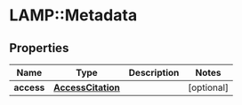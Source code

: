# LAMP::Metadata

## Properties
Name | Type | Description | Notes
------------ | ------------- | ------------- | -------------
**access** | [**AccessCitation**](AccessCitation.md) |  | [optional] 



